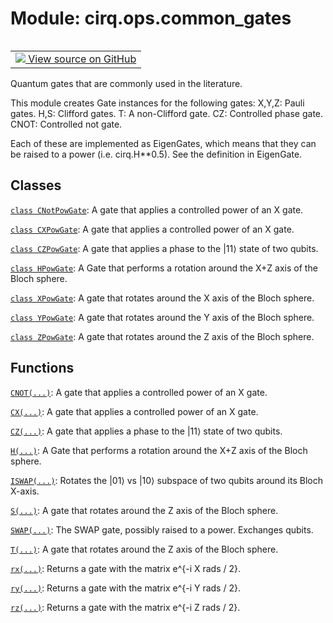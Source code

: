 <div itemscope itemtype="http://developers.google.com/ReferenceObject">
<meta itemprop="name" content="cirq.ops.common_gates" />
<meta itemprop="path" content="Stable" />
</div>

# Module: cirq.ops.common_gates

<!-- Insert buttons and diff -->

<table class="tfo-notebook-buttons tfo-api" align="left">

<td>
  <a target="_blank" href="https://github.com/quantumlib/cirq/tree/master/cirq/ops/common_gates.py">
    <img src="https://www.tensorflow.org/images/GitHub-Mark-32px.png" />
    View source on GitHub
  </a>
</td>
</table>



Quantum gates that are commonly used in the literature.


This module creates Gate instances for the following gates:
    X,Y,Z: Pauli gates.
    H,S: Clifford gates.
    T: A non-Clifford gate.
    CZ: Controlled phase gate.
    CNOT: Controlled not gate.

Each of these are implemented as EigenGates, which means that they can be
raised to a power (i.e. cirq.H**0.5). See the definition in EigenGate.

## Classes

[`class CNotPowGate`](../../cirq/ops/CNotPowGate.md): A gate that applies a controlled power of an X gate.

[`class CXPowGate`](../../cirq/ops/CNotPowGate.md): A gate that applies a controlled power of an X gate.

[`class CZPowGate`](../../cirq/ops/CZPowGate.md): A gate that applies a phase to the |11⟩ state of two qubits.

[`class HPowGate`](../../cirq/ops/HPowGate.md): A Gate that performs a rotation around the X+Z axis of the Bloch sphere.

[`class XPowGate`](../../cirq/ops/XPowGate.md): A gate that rotates around the X axis of the Bloch sphere.

[`class YPowGate`](../../cirq/ops/YPowGate.md): A gate that rotates around the Y axis of the Bloch sphere.

[`class ZPowGate`](../../cirq/ops/ZPowGate.md): A gate that rotates around the Z axis of the Bloch sphere.

## Functions

[`CNOT(...)`](../../cirq/ops/CNOT.md): A gate that applies a controlled power of an X gate.

[`CX(...)`](../../cirq/ops/CNOT.md): A gate that applies a controlled power of an X gate.

[`CZ(...)`](../../cirq/ops/CZ.md): A gate that applies a phase to the |11⟩ state of two qubits.

[`H(...)`](../../cirq/ops/H.md): A Gate that performs a rotation around the X+Z axis of the Bloch sphere.

[`ISWAP(...)`](../../cirq/ops/ISWAP.md): Rotates the |01⟩ vs |10⟩ subspace of two qubits around its Bloch X-axis.

[`S(...)`](../../cirq/ops/S.md): A gate that rotates around the Z axis of the Bloch sphere.

[`SWAP(...)`](../../cirq/ops/SWAP.md): The SWAP gate, possibly raised to a power. Exchanges qubits.

[`T(...)`](../../cirq/ops/T.md): A gate that rotates around the Z axis of the Bloch sphere.

[`rx(...)`](../../cirq/ops/rx.md): Returns a gate with the matrix e^{-i X rads / 2}.

[`ry(...)`](../../cirq/ops/ry.md): Returns a gate with the matrix e^{-i Y rads / 2}.

[`rz(...)`](../../cirq/ops/rz.md): Returns a gate with the matrix e^{-i Z rads / 2}.

